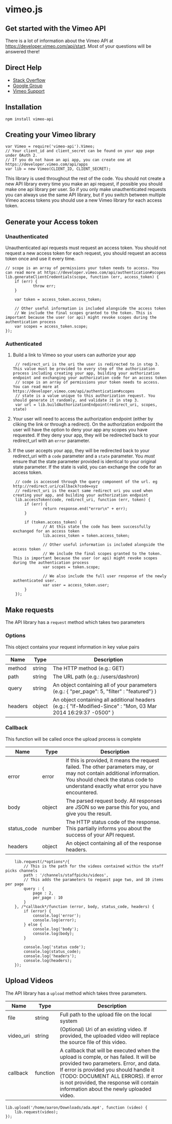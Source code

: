 vimeo.js
========

## Get started with the Vimeo API

There is a lot of information about the Vimeo API at https://developer.vimeo.com/api/start. Most of your questions will be answered there!

## Direct Help

 * [Stack Overflow](http://stackoverflow.com/questions/tagged/vimeo-api)
 * [Google Group](https://groups.google.com/forum/#!forum/vimeo-api)
 * [Vimeo Support](https://vimeo.com/help/contact)

## Installation

    npm install vimeo-api


## Creating your Vimeo library

    var Vimeo = require('vimeo-api').Vimeo;
    // Your client_id and client_secret can be found on your app page under OAuth 2.
    // If you do not have an api app, you can create one at https://developer.vimeo.com/api/apps
    var lib = new Vimeo(CLIENT_ID, CLIENT_SECRET);
    
This library is used throughout the rest of the code. You should not create a new API library every time you make an api request, if possible you should make one api library per user. So if you only make unauthenticated requests you can always use the same API library, but if you switch between multiple Vimeo access tokens you should use a new Vimeo library for each access token.


## Generate your Access token

### Unauthenticated

Unauthenticated api requests must request an access token. You should not request a new access token for each request, you should request an access token once and use it every time.

    // scope is an array of permissions your token needs to access. You can read more at https://developer.vimeo.com/api/authentication#scopes
    lib.generateClientCredentials(scope, function (err, access_token) {
        if (err) {
                throw err;
        }

        var token = access_token.access_token;
        
        // Other useful information is included alongside the access token
        // We include the final scopes granted to the token. This is important because the user (or api) might revoke scopes during the authentication process
        var scopes = access_token.scope;
    });


### Authenticated


1. Build a link to Vimeo so your users can authorize your app

        // redirect_uri is the uri the user is redirected to in step 3. This value must be provided to every step of the authorization process including creating your app, building your authorization endpoint and exchanging your authorization code for an access token
        // scope is an array of permissions your token needs to access. You can read more at https://developer.vimeo.com/api/authentication#scopes
        // state is a value unique to this authorization request. You should generate it randomly, and validate it in step 3.
        var url = lib.buildAuthorizationEndpoint(redirect_uri, scopes, state)

2. Your user will need to access the authorization endpoint (either by cliking the link or through a redirect). On the authorization endpoint the user will have the option to deny your app any scopes you have requested. If they deny your app, they will be redirected back to your redirect_url with an ````error```` parameter.

3. If the user accepts your app, they will be redirected back to your redirect_uri with a ````code```` parameter and a ````state```` parameter. You *must* ensure that the state parameter provided is identical to your original state parameter. If the state is valid, you can exchange the code for an access token.

        // code is accessed through the query component of the url. eg http://redirect.uri/callback?code=xyz
        // redirect_uri is the exact same redirect uri you used when creating your app, and building your authorization endpoint
        lib.accessToken(code, redirect_uri, function (err, token) {
            if (err) {
                    return response.end("error\n" + err);
            }
        
            if (token.access_token) {
                    // At this state the code has been successfully exchanged for an access token
                    lib.access_token = token.access_token;
    
                    // Other useful information is included alongside the access token
                    // We include the final scopes granted to the token. This is important because the user (or api) might revoke scopes during the authentication process
                    var scopes = token.scope;
                    
                    // We also include the full user response of the newly authenticated user. 
                    var user = access_token.user;
            }
        });


## Make requests

The API library has a ````request```` method which takes two parameters

### Options
This object contains your request information in key value pairs

Name        | Type     | Description
------------|----------|------------
 method     | string   | The HTTP method (e.g.: GET)
 path       | string   | The URL path (e.g.: /users/dashron)
 query      | string   | An object containing all of your parameters (e.g.: { "per_page": 5, "filter" : "featured"} )
 headers    | object   | An object containing all additional headers (e.g.: { "If-Modified-Since" : "Mon, 03 Mar 2014 16:29:37 -0500" }


### Callback
This function will be called once the upload process is complete

Name        | Type     | Description
------------|----------|------------
error       | error    | If this is provided, it means the request failed. The other parameters may, or may not contain additional information. You should check the status code to understand exactly what error you have encountered.
body        | object   | The parsed request body. All responses are JSON so we parse this for you, and give you the result.
status_code | number   | The HTTP status code of the response. This partially informs you about the success of your API request.
headers     | object   | An object containing all of the response headers.



    	lib.request(/*options*/{
            // This is the path for the videos contained within the staff picks channels
            path : '/channels/staffpicks/videos',
            // This adds the parameters to request page two, and 10 items per page
            query : {
                page : 2,
                per_page : 10
            }
        }, /*callback*/function (error, body, status_code, headers) {
            if (error) {
                console.log('error');
                console.log(error);
            } else {
                console.log('body');
                console.log(body);
            }
            
            console.log('status code');
            console.log(status_code);
            console.log('headers');
            console.log(headers);
        });


## Upload Videos
The API library has a ````upload```` method which takes three parameters.

Name      | Type     | Description
----------|----------|------------
file      | string   | Full path to the upload file on the local system
video_uri | string   | (Optional) Uri of an existing video. If provided, the uploaded video will replace the source file of this video.
callback  | function | A callback that will be executed when the upload is comple, or has failed. It will be provided two parameters. Error, and data. If error is provided you should handle it (TODO: DOCUMENT ALL ERRORS). If error is not provided, the response will contain information about the newly uploaded video.


    lib.upload('/home/aaron/Downloads/ada.mp4', function (video) {
        lib.request(video);
    });
